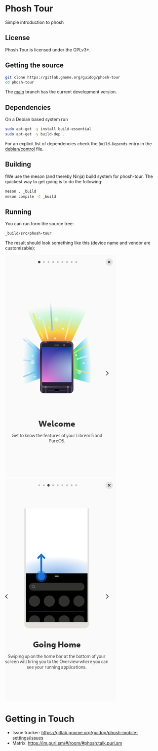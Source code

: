 # Phosh Tour

Simple introduction to phosh

## License

Phosh Tour is licensed under the GPLv3+.

## Getting the source

```sh
git clone https://gitlab.gnome.org/guidog/phosh-tour
cd phosh-tour
```

The [main][] branch has the current development version.

## Dependencies
On a Debian based system run

```sh
sudo apt-get -y install build-essential
sudo apt-get -y build-dep .
```

For an explicit list of dependencies check the `Build-Depends` entry in the
[debian/control][] file.

## Building

fWe use the meson (and thereby Ninja) build system for phosh-tour.  The quickest
way to get going is to do the following:

```sh
meson . _build
meson compile -C _build
```

## Running

You can run form the source tree:

```sh
_build/src/phosh-tour
```
The result should look something like this (device name and vendor are customizable):

![First page](screenshots/first-page.png)
![Swipe up](screenshots/swipe.png)

# Getting in Touch
* Issue tracker: https://gitlab.gnome.org/guidog/phosh-mobile-settings/issues
* Matrix: https://im.puri.sm/#/room/#phosh:talk.puri.sm

[main]: https://gitlab.gnome.org/World/guido/phosh-tour/-/tree/main
[.gitlab-ci.yml]: https://gitlab.gnome.org/World/guido/phosh-tour/-/blob/main/.gitlab-ci.yml
[debian/control]: https://gitlab.gnome.org/World/guido/phosh-tour/-/blob/main/debian/control
